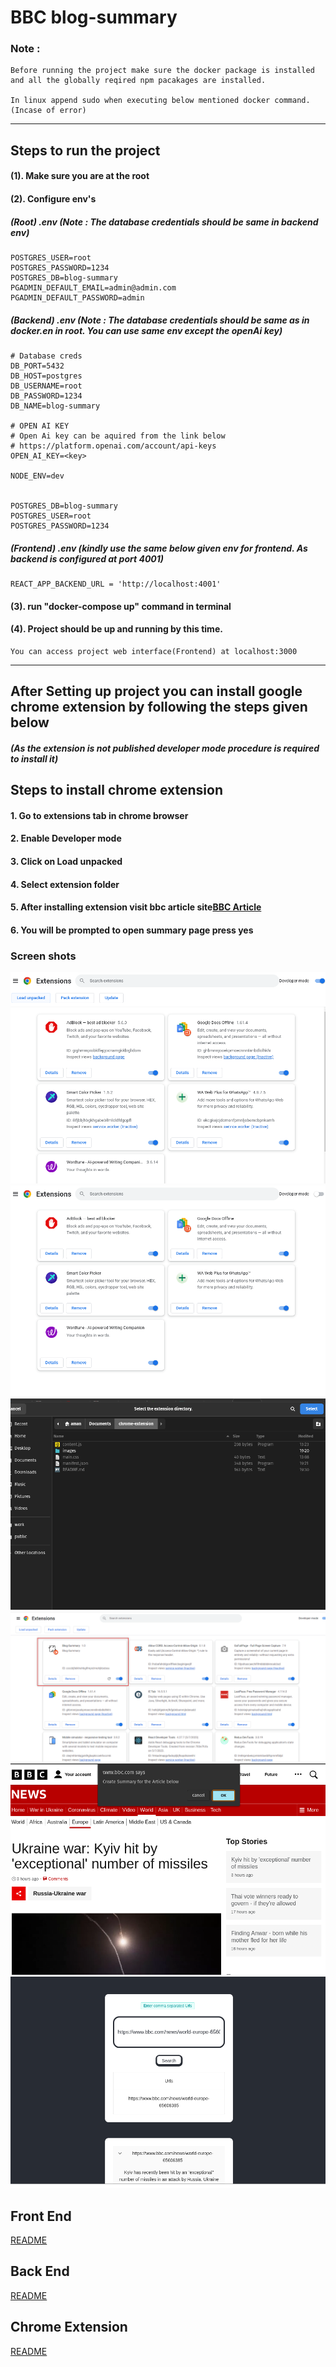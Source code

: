 # BBC blog-summary

### Note :

```
Before running the project make sure the docker package is installed and all the globally reqired npm pacakages are installed.

In linux append sudo when executing below mentioned docker command.(Incase of error)
```

---

## Steps to run the project

#### (1). Make sure you are at the root

#### (2). Configure env's

##### (Root) .env (Note : The database credentials should be same in backend env)

```
POSTGRES_USER=root
POSTGRES_PASSWORD=1234
POSTGRES_DB=blog-summary
PGADMIN_DEFAULT_EMAIL=admin@admin.com
PGADMIN_DEFAULT_PASSWORD=admin
```

##### (Backend) .env (Note : The database credentials should be same as in docker.en in root. You can use same env except the openAi key)

```
# Database creds
DB_PORT=5432
DB_HOST=postgres
DB_USERNAME=root
DB_PASSWORD=1234
DB_NAME=blog-summary

# OPEN AI KEY
# Open Ai key can be aquired from the link below
# https://platform.openai.com/account/api-keys
OPEN_AI_KEY=<key>

NODE_ENV=dev


POSTGRES_DB=blog-summary
POSTGRES_USER=root
POSTGRES_PASSWORD=1234
```

##### (Frontend) .env (kindly use the same below given env for frontend. As backend is configured at port 4001)

```
REACT_APP_BACKEND_URL = 'http://localhost:4001'
```

#### (3). run "docker-compose up" command in terminal

#### (4). Project should be up and running by this time.

```
You can access project web interface(Frontend) at localhost:3000
```

---

## After Setting up project you can install google chrome extension by following the steps given below

##### (As the extension is not published developer mode procedure is required to install it)

## Steps to install chrome extension

#### 1. Go to extensions tab in chrome browser

#### 2. Enable Developer mode

#### 3. Click on Load unpacked

#### 4. Select extension folder

#### 5. After installing extension visit bbc article site[BBC Article](https://www.bbc.com/news/world-europe-65606385)

#### 6. You will be prompted to open summary page press yes

### Screen shots

<img title="a title" alt="Alt text" src="./ss/1.png">

<img title="a title" alt="Alt text" src="./ss/2.png">

<img title="a title" alt="Alt text" src="./ss/3.png">

<img title="a title" alt="Alt text" src="./ss/6.png">

<img title="a title" alt="Alt text" src="./ss/4.png">

<img title="a title" alt="Alt text" src="./ss/5.png">

## Front End

[README](./blog-summary-frontend//README.MD)

## Back End

[README](./blog-summary-backend//README.md)

## Chrome Extension

[README](./chrome-extension//README.md)
